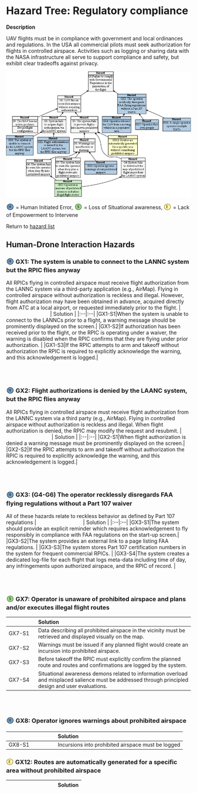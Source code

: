 # Hazard Tree: Regulatory compliance

**Description** 

UAV flights must be in compliance with government and local ordinances and regulations. In the USA all commercial pilots must seek authorization for flights in controlled airspace. Activities such as logging or sharing data with the NASA infrastructure all serve to support compliance and safety, but exhibit clear tradeoffs against privacy. 


[![](figures/regulatorycompliance.png)](#)


<sub>![](icons/h-icon.PNG)</sub> = Human Initiated Error, <sub>![](icons/s-icon.PNG)</sub> = Loss of Situational awareness, <sub>![](icons/e-icon.PNG)</sub> = Lack of Empowerment to Intervene

Return to [hazard list](../README.md)<br>

## Human-Drone Interaction Hazards

### <a name="GX1"> <sub>![](icons/h-icon.PNG)</sub> GX1: The system is unable to connect to the LANNC system but the RPIC flies anyway 
  
All RPICs flying in controlled airspace must receive flight authorization from the LANNC system via a third-party application (e.g., AirMap). Flying in controlled airspace without authorization is reckless and illegal.  However, flight authorization may have been obtained in advance, acquired directly from ATC at a local airport, or requested immediately prior to the flight. 
|<img width=120/>| Solution |
|:--|:--|
|GX1-S1|When the system is unable to connect to the LANNCs prior to a flight, a warning message should be prominently displayed on the screen.| 
|GX1-S2|If authorization has been received prior to the flight, or the RPIC is operating under a waiver, the warning is disabled when the RPIC confirms that they are flying under prior authorization. |
|GX1-S3|If the RPIC attempts to arm and takeoff without authorization the RPIC is required to explicitly acknowledge the warning, and this acknowledgement is logged.|

<br><br>

### <a name="GX2"> <sub>![](icons/h-icon.PNG)</sub> GX2: Flight authorizations is denied by the LAANC system, but the RPIC flies anyway 
All RPICs flying in controlled airspace must receive flight authorization from the LANNC system via a third party (e.g., AirMap).  Flying in controlled airspace without authorization is reckless and illegal.  When flight authorization is denied, the RPIC may modify the request and resubmit. 
| <img width=120/> | Solution |
|:--|:--|
|GX2-S1|When flight authorization is denied a warning message must be prominently displayed on the screen.| 
|GX2-S2|If the RPIC attempts to arm and takeoff without authorization the RPIC is required to explicitly acknowledge the warning, and this acknowledgement is logged.|

<br><br>

### <a name="GX3"> <sub>![](icons/h-icon.PNG)</sub> GX3: (G4-G6) The operator recklessly disregards FAA flying regulations without a Part 107 waiver
All of these hazards relate to reckless behavior as defined by Part 107 regulations
|  <img width=120/> | Solution |
|:--|:--|
|GX3-S1|The system should provide an explicit reminder which requires acknowledgement to fly responsibly in compliance with FAA regulations on the start-up screen.|
|GX3-S2|The system provides an external link to a page listing FAA regulations. |
|GX3-S3|The system stores Part 107 certification numbers in the system for frequent commercial RPICs. |
|GX3-S4|The system creates a dedicated log-file for each flight that logs meta-data including time of day, any infringements upon authorized airspace, and the RPIC of record. |

<br><br>

### <a name="GX7"> <sub>![](icons/s-icon.PNG)</sub> GX7: Operator is unaware of prohibited airspace and plans and/or executes illegal flight routes
| <img width=120/>  | Solution |
|:--|:--|
|GX7-S1|Data describing all prohibited airspace in the vicinity must be retrieved and displayed visually on the map. |
|GX7-S2|Warnings must be issued if any planned flight would create an incursion into prohibited airspace. |
|GX7-S3|Before takeoff the RPIC must explicitly confirm the planned route and routes and confirmations are logged by the system. |
|GX7-S4|Situational awareness demons related to information overload and misplaced salience must be addressed through principled design and user evaluations. |

<br><br>

### <a name="GX8"> <sub>![](icons/h-icon.PNG)</sub> GX8: Operator ignores warnings about prohibited airspace 
| <img width=120/>  | Solution |
|:--|:--|
|GX8-S1|Incursions into prohibited airspace must be logged|



### <sub>![](icons/e-icon.PNG)</sub> GX12: Routes are automatically generated for a specific area without prohibited airspace 
| <img width=120/>  | Solution |
|:--|:--|


